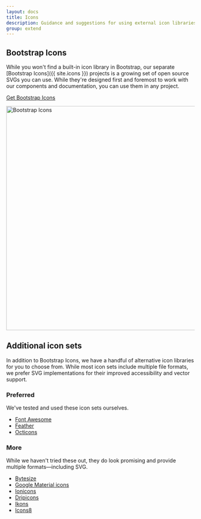 ```yaml
---
layout: docs
title: Icons
description: Guidance and suggestions for using external icon libraries with Bootstrap.
group: extend
---
```


## Bootstrap Icons

While you won't find a built-in icon library in Bootstrap, our separate [Bootstrap Icons]({{ site.icons }}) projects is a growing set of open source SVGs you can use. While they're designed first and foremost to work with our components and documentation, you can use them in any project.

<a href="{{ site.icons }}" class="btn btn-bd-primary">Get Bootstrap Icons</a>

<img class="img-fluid mt-3 mx-auto" srcset="{{ site.baseurl }}/docs/{{ site.docs_version }}/assets/img/bootstrap-icons.png,
                                            {{ site.baseurl }}/docs/{{ site.docs_version }}/assets/img/bootstrap-icons@2x.png 2x"
                                            src="{{ site.baseurl }}/docs/{{ site.docs_version }}/assets/img/bootstrap-icons.png"
                                            alt="Bootstrap Icons" width="966" height="600" loading="lazy">


## Additional icon sets

In addition to Bootstrap Icons, we have a handful of alternative icon libraries for you to choose from. While most icon sets include multiple file formats, we prefer SVG implementations for their improved accessibility and vector support.

### Preferred

We've tested and used these icon sets ourselves.

- [Font Awesome](https://fontawesome.com/)
- [Feather](https://feathericons.com/)
- [Octicons](https://octicons.github.com/)

### More

While we haven't tried these out, they do look promising and provide multiple formats—including SVG.

- [Bytesize](https://github.com/danklammer/bytesize-icons)
- [Google Material icons](https://material.io/resources/icons/)
- [Ionicons](https://ionicons.com/)
- [Dripicons](http://demo.amitjakhu.com/dripicons/)
- [Ikons](http://ikons.piotrkwiatkowski.co.uk/)
- [Icons8](https://icons8.com/)

